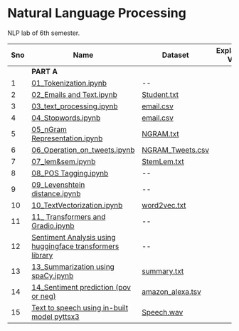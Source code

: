# Natural Language Processing 
NLP lab of 6th semester.


|Sno|Name|Dataset|Explaination Video|
|--|--|--|--|
||**PART A**||
|1|[01_Tokenization.ipynb](https://github.com/iamrajharshit/nlpS6/blob/main/Programs/01_Tokenization.ipynb)|--|[]()|
|2|[02_Emails and Text.ipynb](https://github.com/iamrajharshit/nlpS6/blob/main/Programs/02_Emails%20and%20Text.ipynb)|[Student.txt](https://github.com/iamrajharshit/NLPnotebookS6/blob/main/Resources/students.txt)|[]()|
|3|[03_text_processing.ipynb](https://github.com/iamrajharshit/nlpS6/blob/main/Programs/03_text_processing.ipynb)|[email.csv](https://github.com/iamrajharshit/NLPnotebookS6/blob/main/Resources/emails.csv)|[]()|
|4|[04_Stopwords.ipynb](https://github.com/iamrajharshit/nlpS6/blob/main/Programs/04_Stopwords.ipynb)|[email.csv](https://github.com/iamrajharshit/NLPnotebookS6/blob/main/Resources/emails.csv)|[]()|
|5|[05_nGram Representation.ipynb](https://github.com/iamrajharshit/nlpS6/blob/main/Programs/05_nGram%20Representation.ipynb)|[NGRAM.txt](https://github.com/iamrajharshit/NLPnotebookS6/blob/main/Resources/NGRAM.txt)|[]()|
|6|[06_Operation_on_tweets.ipynb](https://github.com/iamrajharshit/nlpS6/blob/main/Programs/06_Operation_on_tweets.ipynb)|[NGRAM_Tweets.csv](https://github.com/iamrajharshit/NLPnotebookS6/blob/main/Resources/ngram_tweets.csv)|[]()|
|7|[07_lem&sem.ipynb](https://github.com/iamrajharshit/nlpS6/blob/main/Programs/07_lem%26sem.ipynb)|[StemLem.txt](https://github.com/iamrajharshit/NLPnotebookS6/blob/main/Resources/Pgm7StemLem.txt)|[]()|
|8|[08_POS Tagging.ipynb](https://github.com/iamrajharshit/nlpS6/blob/main/Programs/08_POS%20Tagging.ipynb)|--|[]()|
|9|[09_Levenshtein distance.ipynb](https://github.com/iamrajharshit/nlpS6/blob/main/Programs/09_Levenshtein%20distance.ipynb)|--|[]()|
|10|[10_TextVectorization.ipynb](https://github.com/iamrajharshit/nlpS6/blob/main/Programs/10_TextVectorization.ipynb)|[word2vec.txt](https://github.com/iamrajharshit/NLPnotebookS6/blob/main/Resources/word2vec.txt)|[]()|
|11|[11_ Transformers and Gradio.ipynb](https://github.com/iamrajharshit/nlpS6/blob/main/Programs/11_%20Transformers%20and%20Gradio.ipynb)|--|[]()|
|12|[Sentiment Analysis using huggingface transformers library](https://github.com/iamrajharshit/NLPnotebookS6/blob/main/Programs/NLP_LAB12.ipynb)|--|[]()|
|13|[13_Summarization using spaCy.ipynb](https://github.com/iamrajharshit/NLPnotebookS6/blob/main/Programs/13_Summarization%20using%20spaCy.ipynb)|[summary.txt](https://github.com/iamrajharshit/NLPnotebookS6/blob/main/Resources/summary.txt)|[]()|
|14|[14_Sentiment prediction (pov or neg)](https://github.com/iamrajharshit/NLPnotebookS6/blob/main/Programs/NLP_LAB14%20(1).ipynb)|[amazon_alexa.tsv](https://github.com/iamrajharshit/NLPnotebookS6/blob/main/Resources/amazon_alexa%20.tsv)|[]()|
|15|[Text to speech using in-built model pyttsx3](https://github.com/iamrajharshit/NLPnotebookS6/blob/main/Programs/NLP_LAB18.ipynb)|[Speech.wav](https://github.com/iamrajharshit/NLPnotebookS6/blob/main/Resources/Speech.wav)|[]()|
